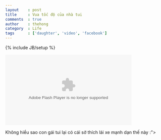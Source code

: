 ```yaml
---
layout    : post
title     : Vua tốc độ của nhà tui
comments  : true
author    : thehong
category  : Life
tags      : ['daughter', 'video', 'facebook']
---
```

{% include JB/setup %}

<object width="400" height="224" ><param name="allowfullscreen" value="true" /><param name="movie" value="http://www.facebook.com/v/10151015741957122" /><embed src="https://www.facebook.com/v/10151015741957122" type="application/x-shockwave-flash" allowfullscreen="true" width="400" height="224"></embed></object>

Không hiểu sao con gái tui lại có cái sở thích lái xe mạnh dạn thế này :">
